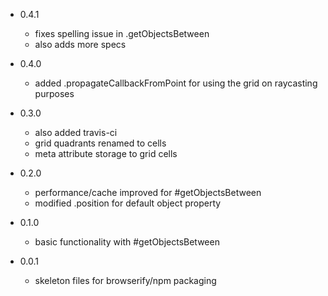 - 0.4.1
    - fixes spelling issue in .getObjectsBetween
    - also adds more specs

- 0.4.0
    - added .propagateCallbackFromPoint for using the grid
      on raycasting purposes

- 0.3.0
    - also added travis-ci
    - grid quadrants renamed to cells
    - meta attribute storage to grid cells

- 0.2.0
    - performance/cache improved for #getObjectsBetween
    - modified .position for default object property

- 0.1.0
    - basic functionality with #getObjectsBetween

- 0.0.1
    - skeleton files for browserify/npm packaging
